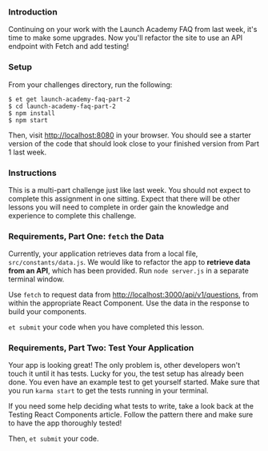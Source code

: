 ### Introduction

Continuing on your work with the Launch Academy FAQ from last week, it's time to make some
upgrades. Now you'll refactor the site to use an API endpoint with Fetch and add testing!

### Setup

From your challenges directory, run the following:

```no-highlight
$ et get launch-academy-faq-part-2
$ cd launch-academy-faq-part-2
$ npm install
$ npm start
```

Then, visit <http://localhost:8080> in your browser. You should see a starter version of the
code that should look close to your finished version from Part 1 last week.

### Instructions

This is a multi-part challenge just like last week. You should not expect to complete this assignment
in one sitting. Expect that there will be other lessons you will need to complete
in order gain the knowledge and experience to complete this challenge.


### Requirements, Part One: `fetch` the Data

Currently, your application retrieves data from a local file, `src/constants/data.js`.
We would like to refactor the app to **retrieve data from an API**, which has
been provided. Run `node server.js` in a separate terminal window.

Use `fetch` to request data from <http://localhost:3000/api/v1/questions>, from
within the appropriate React Component. Use the data in the response to build
your components.

`et submit` your code when you have completed this lesson.

### Requirements, Part Two: Test Your Application

Your app is looking great! The only problem is, other developers won't touch it
until it has tests. Lucky for you, the test setup has already been done.
You even have an example test to get yourself started. Make sure that you
run `karma start` to get the tests running in your terminal.

If you need some help deciding what tests to write, take a look back at the Testing
React Components article. Follow the pattern there and make sure to have the app
thoroughly tested!

Then, `et submit` your code.
